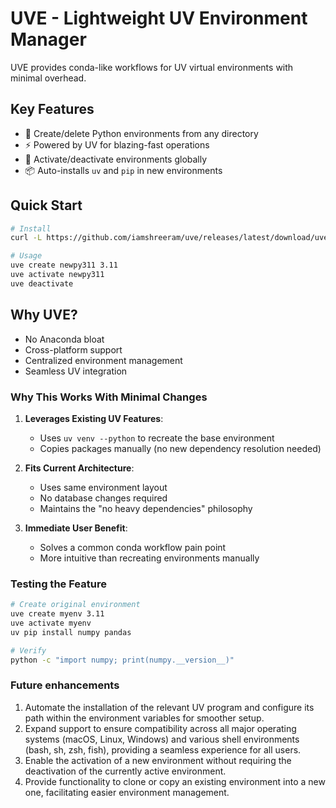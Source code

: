 # UVE - Lightweight UV Environment Manager
UVE provides conda-like workflows for UV virtual environments with minimal overhead.

## Key Features
- 🚀 Create/delete Python environments from any directory
- ⚡ Powered by UV for blazing-fast operations
- 🔄 Activate/deactivate environments globally
- 📦 Auto-installs `uv` and `pip` in new environments

## Quick Start
```bash
# Install
curl -L https://github.com/iamshreeram/uve/releases/latest/download/uve-install.sh | bash

# Usage
uve create newpy311 3.11
uve activate newpy311
uve deactivate
```

## Why UVE?
- No Anaconda bloat
- Cross-platform support
- Centralized environment management
- Seamless UV integration


### **Why This Works With Minimal Changes**
1. **Leverages Existing UV Features**:
   - Uses `uv venv --python` to recreate the base environment
   - Copies packages manually (no new dependency resolution needed)

2. **Fits Current Architecture**:
   - Uses same environment layout
   - No database changes required
   - Maintains the "no heavy dependencies" philosophy

3. **Immediate User Benefit**:
   - Solves a common conda workflow pain point
   - More intuitive than recreating environments manually

### **Testing the Feature**
```bash
# Create original environment
uve create myenv 3.11
uve activate myenv
uv pip install numpy pandas

# Verify
python -c "import numpy; print(numpy.__version__)"
```

### Future enhancements
1. Automate the installation of the relevant UV program and configure its path within the environment variables for smoother setup.
2. Expand support to ensure compatibility across all major operating systems (macOS, Linux, Windows) and various shell environments (bash, sh, zsh, fish), providing a seamless experience for all users.
3. Enable the activation of a new environment without requiring the deactivation of the currently active environment.
4. Provide functionality to clone or copy an existing environment into a new one, facilitating easier environment management.
